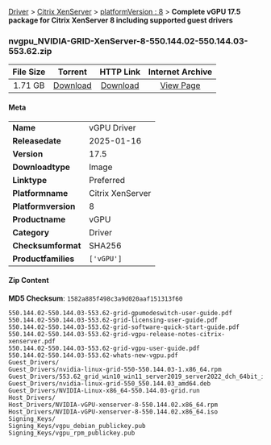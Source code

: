 
[Driver](/README.md)  >  [Citrix XenServer](/index/Driver/Citrix_XenServer.md)  >  [platformVersion : 8](/index/Driver/Citrix_XenServer/8.md)  >  **Complete vGPU 17.5 package for Citrix XenServer 8 including supported guest drivers**


### nvgpu_NVIDIA-GRID-XenServer-8-550.144.02-550.144.03-553.62.zip

| **File Size** | **Torrent**  | **HTTP Link** | **Internet Archive** |
|:-------------:|:------------:|:-------------:|:--------------------:|
| 1.71 GB |  [Download](https://archive.org/download/nvgpu_NVIDIA-GRID-XenServer-8-550.144.02-550.144.03-553.62.zip/nvgpu_NVIDIA-GRID-XenServer-8-550.144.02-550.144.03-553.62.zip_archive.torrent)       | [Download](https://archive.org/compress/nvgpu_NVIDIA-GRID-XenServer-8-550.144.02-550.144.03-553.62.zip) | [View Page](https://archive.org/details/nvgpu_NVIDIA-GRID-XenServer-8-550.144.02-550.144.03-553.62.zip)       |

#### Meta

<table>
<tr><td><strong>Name</strong></td><td>vGPU Driver</td></tr>
<tr><td><strong>Releasedate</strong></td><td>2025-01-16</td></tr>
<tr><td><strong>Version</strong></td><td>17.5</td></tr>
<tr><td><strong>Downloadtype</strong></td><td>Image</td></tr>
<tr><td><strong>Linktype</strong></td><td>Preferred</td></tr>
<tr><td><strong>Platformname</strong></td><td>Citrix XenServer</td></tr>
<tr><td><strong>Platformversion</strong></td><td>8</td></tr>
<tr><td><strong>Productname</strong></td><td>vGPU</td></tr>
<tr><td><strong>Category</strong></td><td>Driver</td></tr>
<tr><td><strong>Checksumformat</strong></td><td>SHA256</td></tr>
<tr><td><strong>Productfamilies</strong></td><td><code>['vGPU']</code></td></tr>
</table>

#### Zip Content

**MD5 Checksum**: `1582a885f498c3a9d020aaf151313f60`

```text
550.144.02-550.144.03-553.62-grid-gpumodeswitch-user-guide.pdf
550.144.02-550.144.03-553.62-grid-licensing-user-guide.pdf
550.144.02-550.144.03-553.62-grid-software-quick-start-guide.pdf
550.144.02-550.144.03-553.62-grid-vgpu-release-notes-citrix-xenserver.pdf
550.144.02-550.144.03-553.62-grid-vgpu-user-guide.pdf
550.144.02-550.144.03-553.62-whats-new-vgpu.pdf
Guest_Drivers/
Guest_Drivers/nvidia-linux-grid-550-550.144.03-1.x86_64.rpm
Guest_Drivers/553.62_grid_win10_win11_server2019_server2022_dch_64bit_international.exe
Guest_Drivers/nvidia-linux-grid-550_550.144.03_amd64.deb
Guest_Drivers/NVIDIA-Linux-x86_64-550.144.03-grid.run
Host_Drivers/
Host_Drivers/NVIDIA-vGPU-xenserver-8-550.144.02.x86_64.rpm
Host_Drivers/NVIDIA-vGPU-xenserver-8-550.144.02.x86_64.iso
Signing_Keys/
Signing_Keys/vgpu_debian_publickey.pub
Signing_Keys/vgpu_rpm_publickey.pub
```